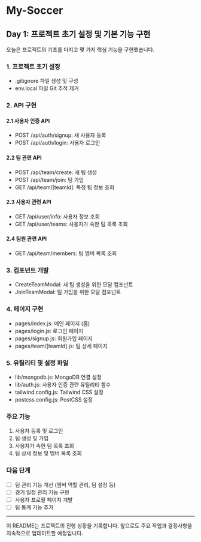 # My-Soccer

## Day 1: 프로젝트 초기 설정 및 기본 기능 구현

오늘은 프로젝트의 기초를 다지고 몇 가지 핵심 기능을 구현했습니다.

### 1. 프로젝트 초기 설정

- .gitignore 파일 생성 및 구성
- env.local 파일 Git 추적 제거

### 2. API 구현

#### 2.1 사용자 인증 API
- POST /api/auth/signup: 새 사용자 등록
- POST /api/auth/login: 사용자 로그인

#### 2.2 팀 관련 API
- POST /api/team/create: 새 팀 생성
- POST /api/team/join: 팀 가입
- GET /api/team/[teamId]: 특정 팀 정보 조회

#### 2.3 사용자 관련 API
- GET /api/user/info: 사용자 정보 조회
- GET /api/user/teams: 사용자가 속한 팀 목록 조회

#### 2.4 팀원 관련 API
- GET /api/team/members: 팀 멤버 목록 조회

### 3. 컴포넌트 개발

- CreateTeamModal: 새 팀 생성을 위한 모달 컴포넌트
- JoinTeamModal: 팀 가입을 위한 모달 컴포넌트

### 4. 페이지 구현

- pages/index.js: 메인 페이지 (홈)
- pages/login.js: 로그인 페이지
- pages/signup.js: 회원가입 페이지
- pages/team/[teamId].js: 팀 상세 페이지

### 5. 유틸리티 및 설정 파일

- lib/mongodb.js: MongoDB 연결 설정
- lib/auth.js: 사용자 인증 관련 유틸리티 함수
- tailwind.config.js: Tailwind CSS 설정
- postcss.config.js: PostCSS 설정

### 주요 기능

1. 사용자 등록 및 로그인
2. 팀 생성 및 가입
3. 사용자가 속한 팀 목록 조회
4. 팀 상세 정보 및 멤버 목록 조회

### 다음 단계

- [ ] 팀 관리 기능 개선 (멤버 역할 관리, 팀 설정 등)
- [ ] 경기 일정 관리 기능 구현
- [ ] 사용자 프로필 페이지 개발
- [ ] 팀 통계 기능 추가

---

이 README는 프로젝트의 진행 상황을 기록합니다. 앞으로도 주요 작업과 결정사항을 지속적으로 업데이트할 예정입니다.
